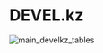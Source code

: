 # DEVEL.kz
![main_develkz_tables](https://user-images.githubusercontent.com/77678741/119215098-56ba5680-baed-11eb-979b-4a83d52d2053.png)
